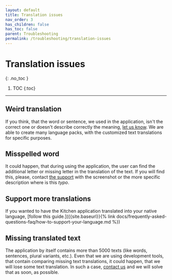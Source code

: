 ```yaml
---
layout: default
title: Translation issues
nav_order: 3
has_children: false
has_toc: false
parent: Troubleshooting
permalink: /troubleshooting/translation-issues
---
```


# Translation issues
{: .no_toc }

1. TOC
{:toc}

---

## Weird translation
If you think, that the word or sentence, we used in the application, isn't the correct one or doesn't describe correctly the meaning, [let us know](mailto:support@orderlord.com). We are able to create many language packs, with the customized text translations for specific purposes.

## Misspelled word
It could happen, that during using the application, the user can find the additional letter or missing letter in the translation of the text. If you will find this, please, contact [the support](mailto:support@orderlord.com) with the screenshot or the more specific description where is this _typo_.

## Support more translations
If you wanted to have the Kitchen application translated into your native language, [follow this guide.]({{site.baseurl}}{% link docs/frequently-asked-questions-faq/how-to-support-your-language.md %})

## Missing translated text
The application by itself contains more than 5000 texts (like words, sentences, plural variants, etc.). Even that we are using development tools, that contain comparing missing text translations, it could happen, that we will lose some text translation. In such a case, [contact us](mailto:support@orderlord.com) and we will solve that as soon, as possible.